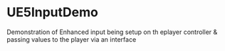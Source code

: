 # UE5InputDemo
 Demonstration of Enhanced input being setup on th eplayer controller & passing values to the player via an interface

